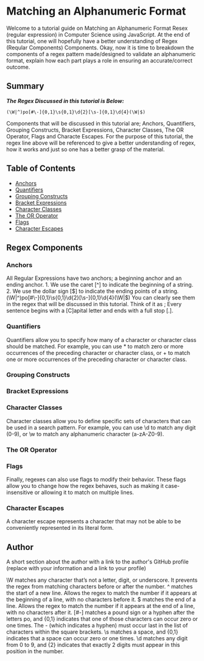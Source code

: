 # Matching an Alphanumeric Format

Welcome to a tutorial guide on Matching an Alphanumeric Format Resex (regular expression) in Computer Science using JavaScript. At the end of this tutorial, one will hopefully have a better understanding of Regex (Reqular Components) Components. Okay, now it is time to breakdown the components of a regex pattern made/designed to validate an alphanumeric format, explain how each part plays a role in ensuring an accurate/correct outcome.

## Summary

**_The Regex Discussed in this tutorial is Below:_**

```
(\W|^)po[#\-]{0,1}\s{0,1}\d{2}[\s-]{0,1}\d{4}(\W|$)
```

Components that will be discussed in this tutorial are; Anchors, Quantifiers, Grouping Constructs, Bracket Expressions, Character Classes, The OR Operator, Flags and Characte Escapes. For the purpose of this tutorial, the regex line above will be referenced to give a better understanding of regex, how it works and just so one has a better grasp of the material.

## Table of Contents

- [Anchors](#anchors)
- [Quantifiers](#quantifiers)
- [Grouping Constructs](#grouping-constructs)
- [Bracket Expressions](#bracket-expressions)
- [Character Classes](#character-classes)
- [The OR Operator](#the-or-operator)
- [Flags](#flags)
- [Character Escapes](#character-escapes)

## Regex Components

### Anchors

All Regular Expressions have two anchors; a beginning anchor and an ending anchor. 1. We use the caret [^] to indicate the beginning of a string. 2. We use the dollar sign [$] to indicate the ending points of a string. (\W|^)po[#\-]{0,1}\s{0,1}\d{2}[\s-]{0,1}\d{4}(\W|$) You can clearly see them in the regex that will be discussed in this tutorial. Think of it as ; Every sentence begins with a [C]apital letter and ends with a full stop [.].

### Quantifiers

Quantifiers allow you to specify how many of a character or character class should be matched. For example, you can use \* to match zero or more occurrences of the preceding character or character class, or + to match one or more occurrences of the preceding character or character class.

### Grouping Constructs

### Bracket Expressions

### Character Classes

Character classes allow you to define specific sets of characters that can be used in a search pattern. For example, you can use \d to match any digit (0-9), or \w to match any alphanumeric character (a-zA-Z0-9).

### The OR Operator

### Flags

Finally, regexes can also use flags to modify their behavior. These flags allow you to change how the regex behaves, such as making it case-insensitive or allowing it to match on multiple lines.

### Character Escapes

A character escape represents a character that may not be able to be conveniently represented in its literal form.

## Author

A short section about the author with a link to the author's GitHub profile (replace with your information and a link to your profile)

\W matches any character that’s not a letter, digit, or underscore. It prevents the regex from matching characters before or after the number.
^ matches the start of a new line. Allows the regex to match the number if it appears at the beginning of a line, with no characters before it.
$ matches the end of a line. Allows the regex to match the number if it appears at the end of a line, with no characters after it.
[#\-] matches a pound sign or a hyphen after the letters po, and {0,1} indicates that one of those characters can occur zero or one times. The \- (which indicates a hyphen) must occur last in the list of characters within the square brackets.
\s matches a space, and {0,1} indicates that a space can occur zero or one times.
\d matches any digit from 0 to 9, and {2} indicates that exactly 2 digits must appear in this position in the number.
